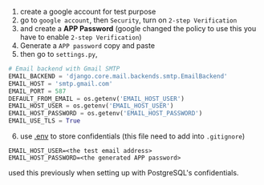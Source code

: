 1. create a google account for test purpose
2. go to `google account`, then `Security`, turn on `2-step Verification`
3. and create a **APP Password** (google changed the policy to use this you have to enable `2-step Verification`)
4. Generate a `APP password` copy and paste
5. then go to `settings.py`, 
```python
# Email backend with Gmail SMTP  
EMAIL_BACKEND = 'django.core.mail.backends.smtp.EmailBackend'  
EMAIL_HOST = 'smtp.gmail.com'  
EMAIL_PORT = 587  
DEFAULT_FROM_EMAIL = os.getenv('EMAIL_HOST_USER')  
EMAIL_HOST_USER = os.getenv('EMAIL_HOST_USER')  
EMAIL_HOST_PASSWORD = os.getenv('EMAIL_HOST_PASSWORD')  
EMAIL_USE_TLS = True
```
6. use [.env](/Enviroment_Variables) to store confidentials (this file need to add into `.gitignore`)
```
EMAIL_HOST_USER=<the test email address> 
EMAIL_HOST_PASSWORD=<the generated APP password>
```
used this previously when setting up with PostgreSQL's confidentials.
